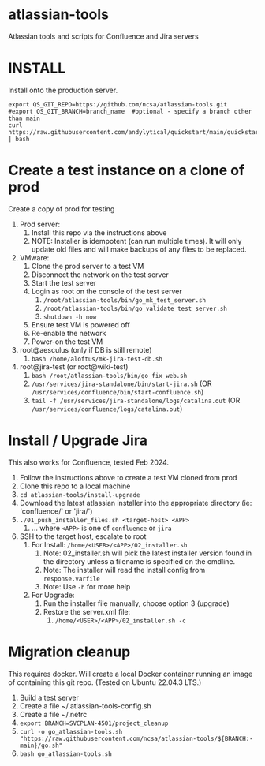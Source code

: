# atlassian-tools
Atlassian tools and scripts for Confluence and Jira servers

# INSTALL
Install onto the production server.
```
export QS_GIT_REPO=https://github.com/ncsa/atlassian-tools.git
#export QS_GIT_BRANCH=branch_name  #optional - specify a branch other than main
curl https://raw.githubusercontent.com/andylytical/quickstart/main/quickstart.sh | bash
```

# Create a test instance on a clone of prod
Create a copy of prod for testing
1. Prod server:
   1. Install this repo via the instructions above
   1. NOTE: Installer is idempotent (can run multiple times). It will only update
      old files and will make backups of any files to be replaced.
1. VMware:
   1. Clone the prod server to a test VM
   1. Disconnect the network on the test server
   1. Start the test server
   1. Login as root on the console of the test server
      1. `/root/atlassian-tools/bin/go_mk_test_server.sh`
      1. `/root/atlassian-tools/bin/go_validate_test_server.sh`
      1. `shutdown -h now`
   1. Ensure test VM is powered off
   1. Re-enable the network
   1. Power-on the test VM
1. root@aesculus (only if DB is still remote)
   1. `bash /home/aloftus/mk-jira-test-db.sh`
1. root@jira-test (or root@wiki-test)
   1. `bash /root/atlassian-tools/bin/go_fix_web.sh`
   1. `/usr/services/jira-standalone/bin/start-jira.sh` (OR
      `/usr/services/confluence/bin/start-confluence.sh`)
   1. `tail -f /usr/services/jira-standalone/logs/catalina.out` (OR
      `/usr/services/confluence/logs/catalina.out`)

# Install / Upgrade Jira
This also works for Confluence, tested Feb 2024.
1. Follow the instructions above to create a test VM cloned from prod
1. Clone this repo to a local machine
1. `cd atlassian-tools/install-upgrade`
1. Download the latest atlassian installer into the appropriate directory
  (ie: 'confluence/' or 'jira/')
1. `./01_push_installer_files.sh <target-host> <APP>`
   1. ... where `<APP>` is one of `confluence` or `jira`
1. SSH to the target host, escalate to root
   1. For Install: `/home/<USER>/<APP>/02_installer.sh`
      1. Note: 02_installer.sh will pick the latest installer version found
         in the directory unless a filename is specified on the cmdline.
      1. Note: The installer will read the install config from `response.varfile`
      1. Note: Use `-h` for more help
   1. For Upgrade:
      1. Run the installer file manually, choose option 3 (upgrade)
      1. Restore the server.xml file:
         1. `/home/<USER>/<APP>/02_installer.sh -c`

# Migration cleanup
This requires docker. Will create a local Docker container running an image of
containing this git repo. (Tested on Ubuntu 22.04.3 LTS.)

1. Build a test server
1. Create a file ~/.atlassian-tools-config.sh
1. Create a file ~/.netrc
1. `export BRANCH=SVCPLAN-4501/project_cleanup`
1. `curl -o go_atlassian-tools.sh "https://raw.githubusercontent.com/ncsa/atlassian-tools/${BRANCH:-main}/go.sh"`
1. `bash go_atlassian-tools.sh`
